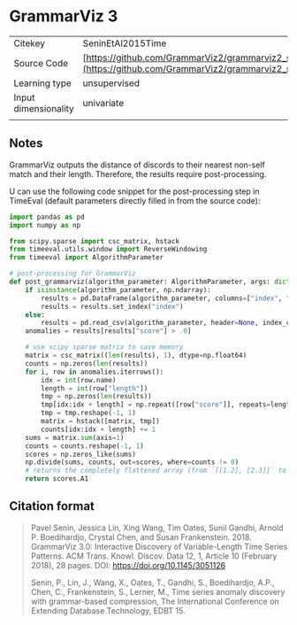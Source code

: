 # GrammarViz 3

|||
| :--- | :--- |
| Citekey | SeninEtAl2015Time |
| Source Code | [https://github.com/GrammarViz2/grammarviz2_src](https://github.com/GrammarViz2/grammarviz2_src) |
| Learning type | unsupervised |
| Input dimensionality | univariate |
|||

## Notes

GrammarViz outputs the distance of discords to their nearest non-self match and their length.
Therefore, the results require post-processing.

U can use the following code snippet for the post-processing step in TimeEval (default parameters directly filled in from the source code):

<!--BEGIN:timeeval-post-->
```python
import pandas as pd
import numpy as np

from scipy.sparse import csc_matrix, hstack
from timeeval.utils.window import ReverseWindowing
from timeeval import AlgorithmParameter

# post-processing for GrammarViz
def post_grammarviz(algorithm_parameter: AlgorithmParameter, args: dict) -> np.ndarray:
    if isinstance(algorithm_parameter, np.ndarray):
        results = pd.DataFrame(algorithm_parameter, columns=["index", "score", "length"])
        results = results.set_index("index")
    else:
        results = pd.read_csv(algorithm_parameter, header=None, index_col=0, names=["index", "score", "length"])
    anomalies = results[results["score"] > .0]

    # use scipy sparse matrix to save memory
    matrix = csc_matrix((len(results), 1), dtype=np.float64)
    counts = np.zeros(len(results))
    for i, row in anomalies.iterrows():
        idx = int(row.name)
        length = int(row["length"])
        tmp = np.zeros(len(results))
        tmp[idx:idx + length] = np.repeat([row["score"]], repeats=length)
        tmp = tmp.reshape(-1, 1)
        matrix = hstack([matrix, tmp])
        counts[idx:idx + length] += 1
    sums = matrix.sum(axis=1)
    counts = counts.reshape(-1, 1)
    scores = np.zeros_like(sums)
    np.divide(sums, counts, out=scores, where=counts != 0)
    # returns the completely flattened array (from `[[1.2], [2.3]]` to `[1.2, 2.3]`)
    return scores.A1
```
<!--END:timeeval-post-->

## Citation format

> Pavel Senin, Jessica Lin, Xing Wang, Tim Oates, Sunil Gandhi, Arnold P. Boedihardjo, Crystal Chen, and Susan Frankenstein. 2018. GrammarViz 3.0: Interactive Discovery of Variable-Length Time Series Patterns. ACM Trans. Knowl. Discov. Data 12, 1, Article 10 (February 2018), 28 pages. DOI: https://doi.org/10.1145/3051126
>
> Senin, P., Lin, J., Wang, X., Oates, T., Gandhi, S., Boedihardjo, A.P., Chen, C., Frankenstein, S., Lerner, M., Time series anomaly discovery with grammar-based compression, The International Conference on Extending Database Technology, EDBT 15.
